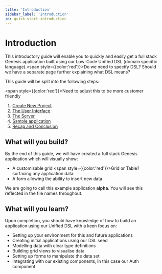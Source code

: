 ```yaml
---
title: 'Introduction'
sidebar_label: 'Introduction'
id: quick-start-introduction
---
```


# Introduction

This introductory guide will enable you to quickly and easily get a full stack Genesis application built using our Low-Code Unified DSL (domain specific language).<span style={{color:'red'}}>Do we need to specify DSL? Should we have a separate page further explaining what DSL means?</span>

This guide will be split into the following steps:

<span style={{color:'red'}}>Need to adjust this to be more customer friendly</span>

1. [Create New Project](/low-code/quick-start/quick-start-create-new-project/)
2. [The User Interface](/low-code/quick-start/quick-start-the_user_interface/)
3. [The Server](/low-code/quick-start/quick-start-the-server)
4. [Sample application](/low-code/quick-start/sample-application)
5. [Recap and Conclusion](/low-code/quick-start/quick-start-recap-and-conclusion)

## What will you build?

By the end of this guide, we will have created a full stack Genesis application which will visually show:
- A customisable grid <span style={{color:'red'}}>Grid or Table?</span> surfacing any application data
- A form allowing the ability to insert new data

We are going to call this example application **alpha**. You will see this reflected in the file names throughout.


## What will you learn?

Upon completion, you should have knowledge of how to build an application using our Unified DSL with a keen focus on:
- Setting up your environment for this and future applications
- Creating initial applications using our DSL seed
- Modelling data with clear type definitions
- Building grid views to visualise data
- Setting up forms to manipulate the data set
- Integrating with our existing components, in this case our Auth component 
